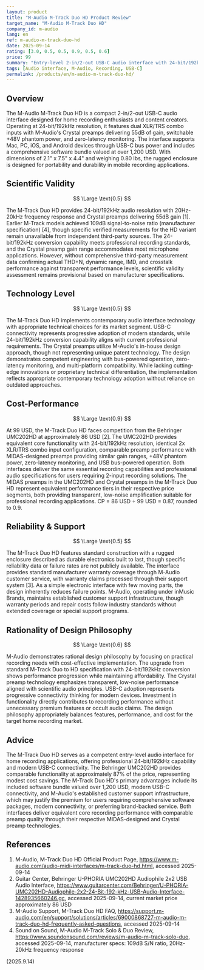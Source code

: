 ```yaml
---
layout: product
title: "M-Audio M-Track Duo HD Product Review"
target_name: "M-Audio M-Track Duo HD"
company_id: m-audio
lang: en
ref: m-audio-m-track-duo-hd
date: 2025-09-14
rating: [3.0, 0.5, 0.5, 0.9, 0.5, 0.6]
price: 99
summary: "Entry-level 2-in/2-out USB-C audio interface with 24-bit/192kHz resolution and Crystal preamps, facing strong competition from lower-priced alternatives"
tags: [Audio interface, M-Audio, Recording, USB-C]
permalink: /products/en/m-audio-m-track-duo-hd/
---
```

## Overview

The M-Audio M-Track Duo HD is a compact 2-in/2-out USB-C audio interface designed for home recording enthusiasts and content creators. Operating at 24-bit/192kHz resolution, it features dual XLR/TRS combo inputs with M-Audio's Crystal preamps delivering 55dB of gain, switchable +48V phantom power, and zero-latency monitoring. The interface supports Mac, PC, iOS, and Android devices through USB-C bus power and includes a comprehensive software bundle valued at over 1,200 USD. With dimensions of 2.1" x 7.5" x 4.4" and weighing 0.80 lbs, the rugged enclosure is designed for portability and durability in mobile recording applications.

## Scientific Validity

$$ \Large \text{0.5} $$

The M-Track Duo HD provides 24-bit/192kHz audio resolution with 20Hz-20kHz frequency response and Crystal preamps delivering 55dB gain [1]. Earlier M-Track models achieved 109dB signal-to-noise ratio (manufacturer specification) [4], though specific verified measurements for the HD variant remain unavailable from independent third-party sources. The 24-bit/192kHz conversion capability meets professional recording standards, and the Crystal preamp gain range accommodates most microphone applications. However, without comprehensive third-party measurement data confirming actual THD+N, dynamic range, IMD, and crosstalk performance against transparent performance levels, scientific validity assessment remains provisional based on manufacturer specifications.

## Technology Level

$$ \Large \text{0.5} $$

The M-Track Duo HD implements contemporary audio interface technology with appropriate technical choices for its market segment. USB-C connectivity represents progressive adoption of modern standards, while 24-bit/192kHz conversion capability aligns with current professional requirements. The Crystal preamps utilize M-Audio's in-house design approach, though not representing unique patent technology. The design demonstrates competent engineering with bus-powered operation, zero-latency monitoring, and multi-platform compatibility. While lacking cutting-edge innovations or proprietary technical differentiation, the implementation reflects appropriate contemporary technology adoption without reliance on outdated approaches.

## Cost-Performance

$$ \Large \text{0.9} $$

At 99 USD, the M-Track Duo HD faces competition from the Behringer UMC202HD at approximately 86 USD [2]. The UMC202HD provides equivalent core functionality with 24-bit/192kHz resolution, identical 2x XLR/TRS combo input configuration, comparable preamp performance with MIDAS-designed preamps providing similar gain ranges, +48V phantom power, zero-latency monitoring, and USB bus-powered operation. Both interfaces deliver the same essential recording capabilities and professional audio specifications for users requiring 2-input recording solutions. The MIDAS preamps in the UMC202HD and Crystal preamps in the M-Track Duo HD represent equivalent performance tiers in their respective price segments, both providing transparent, low-noise amplification suitable for professional recording applications. CP = 86 USD ÷ 99 USD = 0.87, rounded to 0.9.

## Reliability & Support

$$ \Large \text{0.5} $$

The M-Track Duo HD features standard construction with a rugged enclosure described as durable electronics built to last, though specific reliability data or failure rates are not publicly available. The interface provides standard manufacturer warranty coverage through M-Audio customer service, with warranty claims processed through their support system [3]. As a simple electronic interface with few moving parts, the design inherently reduces failure points. M-Audio, operating under inMusic Brands, maintains established customer support infrastructure, though warranty periods and repair costs follow industry standards without extended coverage or special support programs.

## Rationality of Design Philosophy

$$ \Large \text{0.6} $$

M-Audio demonstrates rational design philosophy by focusing on practical recording needs with cost-effective implementation. The upgrade from standard M-Track Duo to HD specification with 24-bit/192kHz conversion shows performance progression while maintaining affordability. The Crystal preamp technology emphasizes transparent, low-noise performance aligned with scientific audio principles. USB-C adoption represents progressive connectivity thinking for modern devices. Investment in functionality directly contributes to recording performance without unnecessary premium features or occult audio claims. The design philosophy appropriately balances features, performance, and cost for the target home recording market.

## Advice

The M-Track Duo HD serves as a competent entry-level audio interface for home recording applications, offering professional 24-bit/192kHz capability and modern USB-C connectivity. The Behringer UMC202HD provides comparable functionality at approximately 87% of the price, representing modest cost savings. The M-Track Duo HD's primary advantages include its included software bundle valued over 1,200 USD, modern USB-C connectivity, and M-Audio's established customer support infrastructure, which may justify the premium for users requiring comprehensive software packages, modern connectivity, or preferring brand-backed service. Both interfaces deliver equivalent core recording performance with comparable preamp quality through their respective MIDAS-designed and Crystal preamp technologies.

## References

1. M-Audio, M-Track Duo HD Official Product Page, https://www.m-audio.com/audio-midi-interfaces/m-track-duo-hd.html, accessed 2025-09-14
2. Guitar Center, Behringer U-PHORIA UMC202HD Audiophile 2x2 USB Audio Interface, https://www.guitarcenter.com/Behringer/U-PHORIA-UMC202HD-Audiophile-2x2-24-Bit-192-kHz-USB-Audio-Interface-1428935660246.gc, accessed 2025-09-14, current market price approximately 86 USD
3. M-Audio Support, M-Track Duo HD FAQ, https://support.m-audio.com/en/support/solutions/articles/69000868727-m-audio-m-track-duo-hd-frequently-asked-questions, accessed 2025-09-14
4. Sound on Sound, M-Audio M-Track Solo & Duo Review, https://www.soundonsound.com/reviews/m-audio-m-track-solo-duo, accessed 2025-09-14, manufacturer specs: 109dB S/N ratio, 20Hz-20kHz frequency response

(2025.9.14)